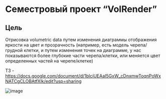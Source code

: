 # Семестровый проект “VolRender”

## Цель
Отрисовка volumetric data путем изменения диаграммы отображения яркости на цвет и прозрачность (например, есть модель черепа/грудной клетки, и путем изменения точек на диаграмме, у нас показываются более глубокие части черепа/клетки, или меняется цвет определенных частей на черепе/клетке)


ТЗ - https://docs.google.com/document/d/1blciUEAaI5GxW_cDnxmwToqnPoWxNATCgCLOBAtfXlk/edit?usp=sharing

![image](https://github.com/domster704/volrender/assets/61056244/4877312e-577b-416e-b30c-c586d46d6b93)
